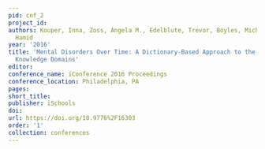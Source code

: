 ```yaml
---
pid: cnf_2
project_id: 
authors: Kouper, Inna, Zoss, Angela M., Edelblute, Trevor, Boyles, Michael and Ekbia,
  Hamid
year: '2016'
title: 'Mental Disorders Over Time: A Dictionary-Based Approach to the Analysis of
  Knowledge Domains'
editor: 
conference_name: iConference 2016 Proceedings
conference_location: Philadelphia, PA
pages: 
short_title: 
publisher: iSchools
doi: 
url: https://doi.org/10.9776%2F16303
order: '1'
collection: conferences
---
```

